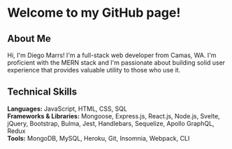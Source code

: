 <h1>Welcome to my GitHub page!</h1>

<h2>About Me</h2>

Hi, I'm Diego Marrs! I'm a full-stack web developer from Camas, WA. I'm proficient with the MERN stack and I'm passionate about building solid user experience that provides valuable utility to those who use it.

<h2>Technical Skills</h2>

<b>Languages:</b> JavaScript, HTML, CSS, SQL<br>
<b>Frameworks & Libraries:</b> Mongoose, Express.js, React.js, Node.js, Svelte, jQuery, Bootstrap, Bulma, Jest, Handlebars, Sequelize,
Apollo GraphQL, Redux<br>
<b>Tools:</b> MongoDB, MySQL, Heroku, Git, Insomnia, Webpack, CLI
